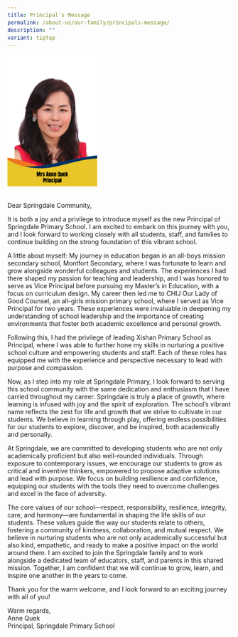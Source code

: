 ```yaml
---
title: Principal's Message
permalink: /about-us/our-family/principals-message/
description: ""
variant: tiptap
---
```

<p></p>
<div class="isomer-image-wrapper">
<img style="width: 40%;" height="auto" width="100%" alt="Mrs Anne Quek" src="/images/Mrs_Anne_Quek.png">
</div>
<p>
<br>Dear Springdale Community,</p>
<p>It is both a joy and a privilege to introduce myself as the new Principal
of Springdale Primary School. I am excited to embark on this journey with
you, and I look forward to working closely with all students, staff, and
families to continue building on the strong foundation of this vibrant
school.</p>
<p>A little about myself: My journey in education began in an all-boys mission
secondary school, Montfort Secondary, where I was fortunate to learn and
grow alongside wonderful colleagues and students. The experiences I had
there shaped my passion for teaching and leadership, and I was honored
to serve as Vice Principal before pursuing my Master’s in Education, with
a focus on curriculum design. My career then led me to CHIJ Our Lady of
Good Counsel, an all-girls mission primary school, where I served as Vice
Principal for two years. These experiences were invaluable in deepening
my understanding of school leadership and the importance of creating environments
that foster both academic excellence and personal growth.</p>
<p>Following this, I had the privilege of leading Xishan Primary School as
Principal, where I was able to further hone my skills in nurturing a positive
school culture and empowering students and staff. Each of these roles has
equipped me with the experience and perspective necessary to lead with
purpose and compassion.</p>
<p>Now, as I step into my role at Springdale Primary, I look forward to serving
this school community with the same dedication and enthusiasm that I have
carried throughout my career. Springdale is truly a place of growth, where
learning is infused with joy and the spirit of exploration. The school’s
vibrant name reflects the zest for life and growth that we strive to cultivate
in our students. We believe in learning through play, offering endless
possibilities for our students to explore, discover, and be inspired, both
academically and personally.</p>
<p>At Springdale, we are committed to developing students who are not only
academically proficient but also well-rounded individuals. Through exposure
to contemporary issues, we encourage our students to grow as critical and
inventive thinkers, empowered to propose adaptive solutions and lead with
purpose. We focus on building resilience and confidence, equipping our
students with the tools they need to overcome challenges and excel in the
face of adversity.</p>
<p>The core values of our school—respect, responsibility, resilience, integrity,
care, and harmony—are fundamental in shaping the life skills of our students.
These values guide the way our students relate to others, fostering a community
of kindness, collaboration, and mutual respect. We believe in nurturing
students who are not only academically successful but also kind, empathetic,
and ready to make a positive impact on the world around them. I am excited
to join the Springdale family and to work alongside a dedicated team of
educators, staff, and parents in this shared mission. Together, I am confident
that we will continue to grow, learn, and inspire one another in the years
to come.</p>
<p>Thank you for the warm welcome, and I look forward to an exciting journey
with all of you!</p>
<p>Warm regards,
<br>Anne Quek
<br>Principal, Springdale Primary School</p>
<p></p>
<p></p>
<p></p>